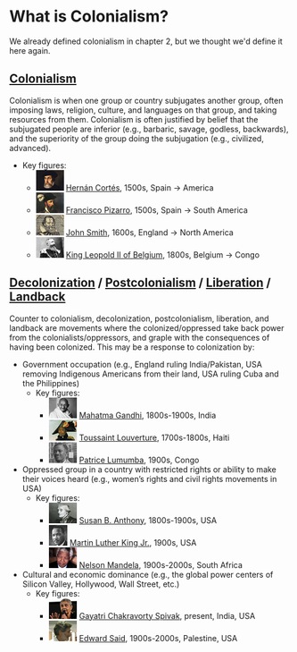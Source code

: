 # What is Colonialism?

We already defined colonialism in chapter 2, but we thought we'd define it here again.

## [Colonialism](https://plato.stanford.edu/entries/colonialism/)
Colonialism is when one group or country subjugates another group, often imposing laws, religion, culture, and languages on that group, and taking resources from them. Colonialism is often justified by belief that the subjugated people are inferior (e.g., barbaric, savage, godless, backwards), and the superiority of the group doing the subjugation (e.g., civilized, advanced).

- Key figures:
  - [![Painting of Hernán Cortés](cortes.png)](https://en.wikipedia.org/wiki/Hern%C3%A1n_Cort%C3%A9s) [Hernán Cortés](https://en.wikipedia.org/wiki/Hern%C3%A1n_Cort%C3%A9s), 1500s, Spain &rarr; America
  - [![Painting of Francisco Pizarro](pizarro.png)](https://en.wikipedia.org/wiki/Francisco_Pizarro) [Francisco Pizarro](https://en.wikipedia.org/wiki/Francisco_Pizarro), 1500s, Spain &rarr; South America
  - [![Woodcut of John Smith](smith.png)](https://en.wikipedia.org/wiki/John_Smith_(explorer)) [John Smith](https://en.wikipedia.org/wiki/John_Smith_(explorer)), 1600s, England &rarr; North America
  - [![Photo of King Leopold II of Belgium](leopold.png)](https://en.wikipedia.org/wiki/Leopold_II_of_Belgium) [King Leopold II of Belgium](https://en.wikipedia.org/wiki/Leopold_II_of_Belgium), 1800s, Belgium &rarr; Congo

## [Decolonization](https://en.wikipedia.org/wiki/Decolonization) / [Postcolonialism](https://en.wikipedia.org/wiki/Postcolonialism) / [Liberation](https://en.wikipedia.org/wiki/Liberation_movement) / [Landback](https://en.wikipedia.org/wiki/Land_Back)

Counter to colonialism, decolonization, postcolonialism, liberation, and landback are movements where the colonized/oppressed take back power from the colonialists/oppressors, and graple with the consequences of having been colonized. This may be a response to colonization by:
- Government occupation (e.g., England ruling India/Pakistan, USA removing Indigenous Americans from their land, USA ruling Cuba and the Philippines)
  - Key figures:
    - [![Photo of Mahatma Gandhi](gandhi.png)](https://en.wikipedia.org/wiki/Mahatma_Gandhi) [Mahatma Gandhi](https://en.wikipedia.org/wiki/Mahatma_Gandhi), 1800s-1900s, India
    - [![Painting of Toussaint Louverture](louverture.png)](https://en.wikipedia.org/wiki/Toussaint_Louverture) [Toussaint Louverture](https://en.wikipedia.org/wiki/Toussaint_Louverture), 1700s-1800s, Haiti
    - [![Photo of Patrice Lumumba](lumumba.png)](https://en.wikipedia.org/wiki/Patrice_Lumumba) [Patrice Lumumba](https://en.wikipedia.org/wiki/Patrice_Lumumba), 1900s, Congo
- Oppressed group in a country with restricted rights or ability to make their voices heard (e.g., women’s rights and civil rights movements in USA)
  - Key figures:
    - [![Photo of Susan B. Anthony](anthony.png)](https://en.wikipedia.org/wiki/Susan_B._Anthony) [Susan B. Anthony](https://en.wikipedia.org/wiki/Susan_B._Anthony), 1800s-1900s, USA
    - [![Photo of Martin Luther King Jr.](king.png)](https://en.wikipedia.org/wiki/Martin_Luther_King_Jr.) [Martin Luther King Jr.](https://en.wikipedia.org/wiki/Martin_Luther_King_Jr.), 1900s, USA
    - [![Photo of Nelson Mandela](mandela.png)](https://en.wikipedia.org/wiki/Nelson_Mandela) [Nelson Mandela](https://en.wikipedia.org/wiki/Nelson_Mandela), 1900s-2000s, South Africa
- Cultural and economic dominance (e.g., the global power centers of Silicon Valley, Hollywood, Wall Street, etc.)
  - Key figures:
    - [![Photo of Gayatri Chakravorty Spivak](spivak.png)](https://en.wikipedia.org/wiki/Gayatri_Chakravorty_Spivak) [Gayatri Chakravorty Spivak](https://en.wikipedia.org/wiki/Gayatri_Chakravorty_Spivak), present, India, USA
    - [![Photo of Edward Said](said.png)](https://en.wikipedia.org/wiki/Edward_Said) [Edward Said](https://en.wikipedia.org/wiki/Edward_Said), 1900s-2000s, Palestine, USA
